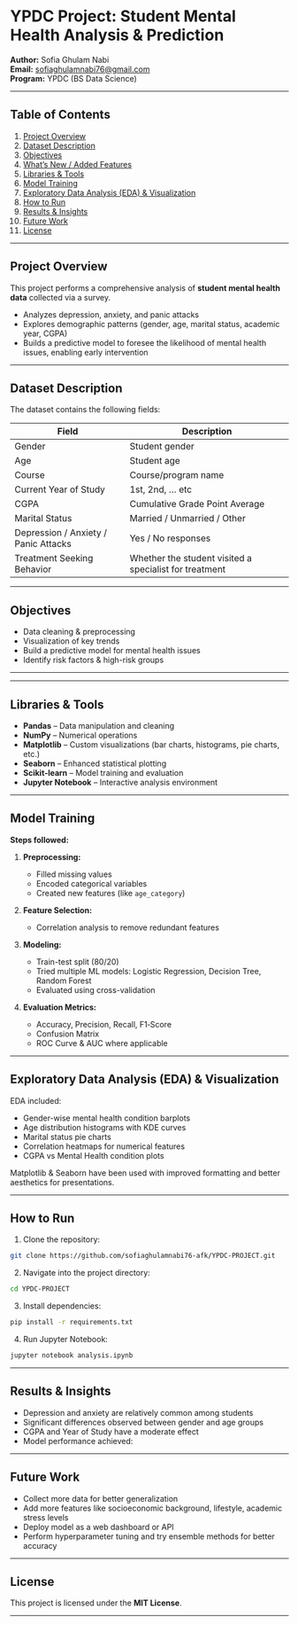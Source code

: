 
# YPDC Project: Student Mental Health Analysis & Prediction

**Author:** Sofia Ghulam Nabi  
**Email:** sofiaghulamnabi76@gmail.com  
**Program:** YPDC (BS Data Science)  

---

## Table of Contents

1. [Project Overview](#project-overview)  
2. [Dataset Description](#dataset-description)  
3. [Objectives](#objectives)  
4. [What’s New / Added Features](#whats-new--added-features)  
5. [Libraries & Tools](#libraries--tools)  
6. [Model Training](#model-training)  
7. [Exploratory Data Analysis (EDA) & Visualization](#exploratory-data-analysis-eda--visualization)  
8. [How to Run](#how-to-run)  
9. [Results & Insights](#results--insights)  
10. [Future Work](#future-work)  
11. [License](#license)  

---

## Project Overview

This project performs a comprehensive analysis of **student mental health data** collected via a survey.

- Analyzes depression, anxiety, and panic attacks  
- Explores demographic patterns (gender, age, marital status, academic year, CGPA)  
- Builds a predictive model to foresee the likelihood of mental health issues, enabling early intervention  

---

## Dataset Description

The dataset contains the following fields:

| Field | Description |
|---|---|
| Gender | Student gender |
| Age | Student age |
| Course | Course/program name |
| Current Year of Study | 1st, 2nd, … etc |
| CGPA | Cumulative Grade Point Average |
| Marital Status | Married / Unmarried / Other |
| Depression / Anxiety / Panic Attacks | Yes / No responses |
| Treatment Seeking Behavior | Whether the student visited a specialist for treatment |

---

## Objectives

- Data cleaning & preprocessing  
- Visualization of key trends  
- Build a predictive model for mental health issues  
- Identify risk factors & high-risk groups  

---

---

## Libraries & Tools

- **Pandas** – Data manipulation and cleaning  
- **NumPy** – Numerical operations  
- **Matplotlib** – Custom visualizations (bar charts, histograms, pie charts, etc.)  
- **Seaborn** – Enhanced statistical plotting  
- **Scikit‑learn** – Model training and evaluation  
- **Jupyter Notebook** – Interactive analysis environment  

---

## Model Training

**Steps followed:**

1. **Preprocessing:**  
   - Filled missing values  
   - Encoded categorical variables  
   - Created new features (like `age_category`)  

2. **Feature Selection:**  
   - Correlation analysis to remove redundant features  

3. **Modeling:**  
   - Train-test split (80/20)  
   - Tried multiple ML models: Logistic Regression, Decision Tree, Random Forest  
   - Evaluated using cross-validation  

4. **Evaluation Metrics:**  
   - Accuracy, Precision, Recall, F1‑Score  
   - Confusion Matrix  
   - ROC Curve & AUC where applicable  

---

## Exploratory Data Analysis (EDA) & Visualization

EDA included:

- Gender-wise mental health condition barplots  
- Age distribution histograms with KDE curves  
- Marital status pie charts  
- Correlation heatmaps for numerical features  
- CGPA vs Mental Health condition plots  

Matplotlib & Seaborn have been used with improved formatting and better aesthetics for presentations.

---

## How to Run

1. Clone the repository:  

```bash
git clone https://github.com/sofiaghulamnabi76-afk/YPDC-PROJECT.git
```

2. Navigate into the project directory:  

```bash
cd YPDC-PROJECT
```

3. Install dependencies:  

```bash
pip install -r requirements.txt
```

4. Run Jupyter Notebook:  

```bash
jupyter notebook analysis.ipynb
```

---

## Results & Insights

- Depression and anxiety are relatively common among students  
- Significant differences observed between gender and age groups  
- CGPA and Year of Study have a moderate effect  
- Model performance achieved: 

---

## Future Work

- Collect more data for better generalization  
- Add more features like socioeconomic background, lifestyle, academic stress levels  
- Deploy model as a web dashboard or API  
- Perform hyperparameter tuning and try ensemble methods for better accuracy  

---

## License

This project is licensed under the **MIT License**.

---
